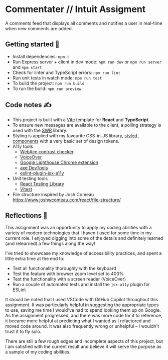 # Commentater // Intuit Assigment

A comments feed that displays all comments and notifies a user in real-time when new comments are added.

## Getting started 🚀

- Install dependencies: `npm i`
- Run Express server + client in dev mode: `npm run dev` or `npm run server` and `npm start`
- Check for linter and TypeScript errors: `npm run lint`
- Run unit tests in watch mode: `npm run test`
- To build the project: `npm run build`
- To run the build: `npm run preview`

## Code notes ✍️

- This project is built with a [Vite](https://vitejs.dev/) template for **React** and **TypeScript**.
- To ensure new messages are available to the client, a polling strategy is used with the [SWR](https://swr.vercel.app/) library.
- Styling is applied with my favourite CSS-in-JS library, [styled-components](https://styled-components.com/) with a very basic set of design tokens.
- A11y tools
  - [WebAim contrast checker](https://webaim.org/resources/contrastchecker/)
  - [VoiceOver](https://support.apple.com/en-ca/guide/voiceover/welcome/mac)
  - [Google Lighthouse Chrome extension](https://chrome.google.com/webstore/detail/lighthouse/blipmdconlkpinefehnmjammfjpmpbjk)
  - [axe DevTools](https://chrome.google.com/webstore/detail/axe-devtools-web-accessib/lhdoppojpmngadmnindnejefpokejbdd)
  - [eslint-plugin-jsx-a11y](https://github.com/jsx-eslint/eslint-plugin-jsx-a11y)
- Unit testing tools
  - [React Testing Library](https://testing-library.com/docs/react-testing-library/intro/)
  - [Vitest](https://vitest.dev/)
- File structure inspired by Josh Comeau
  https://www.joshwcomeau.com/react/file-structure/

## Reflections 🤔

This assignment was an opportunity to apply my coding abilities with a variety of modern technologies that I haven't used for some time in my current role. I enjoyed digging into some of the details and definitely learned (and relearned) a few things along the way!

I've tried to showcase my knowledge of accessibility practices, and spent a little extra time at the end to:

- Test all functionality thoroughly with the keyboard
- Test the feature with browser zoom level set to 400%
- Test the functionality with a screen reader (VoiceOver)
- Run a couple of automated tests and install the `jsx-a11y` plugin for ESLint

It should be noted that I used VSCode with GitHub Copilot throughout this assignment. It was particularly helpful in suggesting the appropriate types to use, saving me time I would've had to spend looking them up on Google. As the assignment progressed, and there was more code for it to reference, it became more helpful at predicting what I wanted as I refactored and moved code around. It was also frequently wrong or unhelpful – I wouldn't trust it to fly solo.

There are still a few rough edges and incomplete aspects of this project, but I am satisfied with the current result and believe it will serve the purpose as a sample of my coding abilities.
